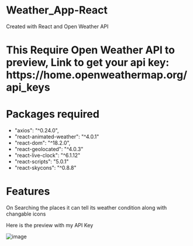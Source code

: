 # Weather_App-React
Created with React and Open Weather API 
<h1>This Require Open Weather API to preview, Link to get your api key: https://home.openweathermap.org/api_keys </h1>
<h1>Packages required</h1>
<ul>
<li>  "axios": "^0.24.0", </li>
<li>"react-animated-weather": "^4.0.1" </li>
<li> "react-dom": "^18.2.0",</li>
<li>"react-geolocated": "^4.0.3"</li>
<li> "react-live-clock": "^6.1.12"</li>
<li> "react-scripts": "5.0.1"</li>
<li> "react-skycons": "^0.8.8"</li>
</ul>

<h1>Features</h1>
On Searching the places it can tell its weather condition along with changable icons 

Here is the preview with my API Key 

![image](https://user-images.githubusercontent.com/94506000/225564402-4be6ee0c-86ef-4cef-b5af-fea786d73e93.png)

